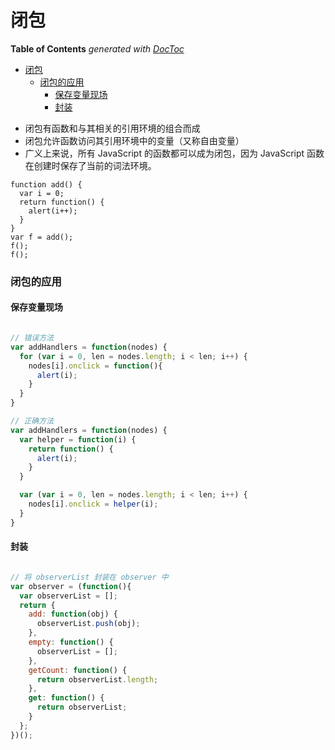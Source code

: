 # 闭包

<!-- START doctoc generated TOC please keep comment here to allow auto update -->
<!-- DON'T EDIT THIS SECTION, INSTEAD RE-RUN doctoc TO UPDATE -->
**Table of Contents**  *generated with [DocToc](https://github.com/thlorenz/doctoc)*
- [闭包](#%E9%97%AD%E5%8C%85)
  - [闭包的应用](#%E9%97%AD%E5%8C%85%E7%9A%84%E5%BA%94%E7%94%A8)
    - [保存变量现场](#%E4%BF%9D%E5%AD%98%E5%8F%98%E9%87%8F%E7%8E%B0%E5%9C%BA)
    - [封装](#%E5%B0%81%E8%A3%85)
<!-- END doctoc generated TOC please keep comment here to allow auto update -->

- 闭包有函数和与其相关的引用环境的组合而成
- 闭包允许函数访问其引用环境中的变量（又称自由变量）
- 广义上来说，所有 JavaScript 的函数都可以成为闭包，因为 JavaScript 函数在创建时保存了当前的词法环境。

```
function add() {
  var i = 0;
  return function() {
    alert(i++);
  }
}
var f = add();
f();
f();
```

### 闭包的应用

#### 保存变量现场

```javascript

// 错误方法
var addHandlers = function(nodes) {
  for (var i = 0, len = nodes.length; i < len; i++) {
    nodes[i].onclick = function(){
      alert(i);
    }
  }
}

// 正确方法
var addHandlers = function(nodes) {
  var helper = function(i) {
    return function() {
      alert(i);
    }
  }

  var (var i = 0, len = nodes.length; i < len; i++) {
    nodes[i].onclick = helper(i);
  }
}
```

#### 封装

```javascript

// 将 observerList 封装在 observer 中
var observer = (function(){
  var observerList = [];
  return {
    add: function(obj) {
      observerList.push(obj);
    },
    empty: function() {
      observerList = [];
    },
    getCount: function() {
      return observerList.length;
    },
    get: function() {
      return observerList;
    }
  };
})();
```
